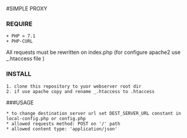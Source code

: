 #SIMPLE PROXY
### REQUIRE
    + PHP > 7.1
    + PHP-CURL

All requests must be rewritten on index.php (for configure apache2 use _.htaccess file )

### INSTALL
    1. clone this repository to yuor webserver root dir
    2. if use apache copy and rename _.htaccess to .htaccess
    
###USAGE

    * to change destination server url set DEST_SERVER_URL constant in local-config.php or config.php
    * allowed requests method: POST on '/' path
    * allowed content type: 'application/json'